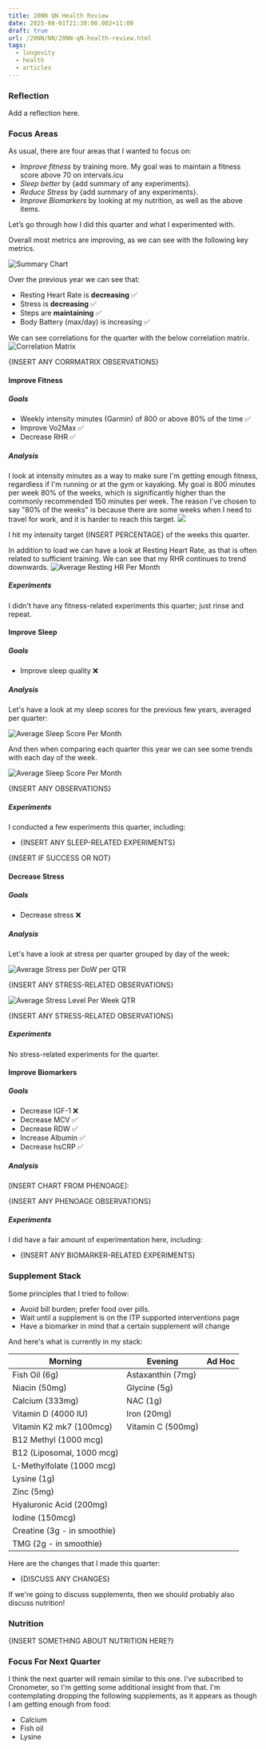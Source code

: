 ```yaml
---
title: 20NN QN Health Review
date: 2025-08-01T21:30:00.002+11:00
draft: true
url: /20NN/NN/20NN-qN-health-review.html
tags:
  - longevity
  - health
  - articles
---
```

  

### Reflection

Add a reflection here.
### Focus Areas

As usual, there are four areas that I wanted to focus on:

- *Improve fitness* by training more. My goal was to maintain a fitness score above 70 on intervals.icu
- *Sleep better* by {add summary of any experiments}.
- *Reduce Stress* by {add summary of any experiments}.
- *Improve Biomarkers* by looking at my nutrition, as well as the above items.

Let’s go through how I did this quarter and what I experimented with.

Overall most metrics are improving, as we can see with the following key metrics.

![Summary Chart](summary.png)

Over the previous year we can see that:

* Resting Heart Rate is **decreasing** ✅
* Stress is **decreasing** ✅
* Steps are **maintaining** ✅
* Body Battery (max/day) is increasing ✅

We can see correlations for the quarter with the below correlation matrix.
  ![Correlation Matrix](correlation_matrix.png)

{INSERT ANY CORRMATRIX OBSERVATIONS}
#### Improve Fitness

##### Goals  

- Weekly intensity minutes (Garmin) of 800 or above 80% of the time ✅
- Improve Vo2Max ✅
- Decrease RHR ✅
##### Analysis

I look at intensity minutes as a way to make sure I'm getting enough fitness, regardless if I'm running or at the gym or kayaking. My goal is 800 minutes per week 80% of the weeks, which is significantly higher than the commonly recommended 150 minutes per week. The reason I've chosen to say "80% of the weeks" is because there are some weeks when I need to travel for work, and it is harder to reach this target.
  ![](weekly_intensity_minutes.png)

I hit my intensity target {INSERT PERCENTAGE} of the weeks this quarter.

In addition to load we can have a look at Resting Heart Rate, as that is often related to sufficient training. We can see that my RHR continues to trend downwards.
  ![Average Resting HR Per Month](average_resting_hr_per_month.png)
##### Experiments

I didn't have any fitness-related experiments this quarter; just rinse and repeat.
#### Improve Sleep
##### Goals
- Improve sleep quality ❌
##### Analysis

Let's have a look at my sleep scores for the previous few years, averaged per quarter:

  ![Average Sleep Score Per Month](average_sleep_score_per_month.png)

And then when comparing each quarter this year we can see some trends with each day of the week.

![Average Sleep Score Per Month](sleep_score_per_day.png)

 {INSERT ANY OBSERVATIONS}
##### Experiments

I conducted a few experiments this quarter, including:

- {INSERT ANY SLEEP-RELATED EXPERIMENTS}

{INSERT IF SUCCESS OR NOT}
#### Decrease Stress

##### Goals
- Decrease stress ❌
##### Analysis
Let's have a look at stress per quarter grouped by day of the week:

![Average Stress per DoW per QTR](stress_level_per_day.png)

{INSERT ANY STRESS-RELATED OBSERVATIONS}
  
![Average Stress Level Per Week QTR](stress_level_per_week.png)

{INSERT ANY STRESS-RELATED OBSERVATIONS}
##### Experiments
No stress-related experiments for the quarter.
#### Improve Biomarkers

##### Goals
- Decrease IGF-1 ❌
- Decrease MCV ✅
- Decrease RDW ✅
- Increase Albumin ✅
- Decrease hsCRP ✅
##### Analysis

[INSERT CHART FROM PHENOAGE]:

{INSERT ANY PHENOAGE OBSERVATIONS}
##### Experiments

I did have a fair amount of experimentation here, including:

- {INSERT ANY BIOMARKER-RELATED EXPERIMENTS}


### Supplement Stack

Some principles that I tried to follow:

- Avoid bill burden; prefer food over pills.
- Wait until a supplement is on the ITP supported interventions page
- Have a biomarker in mind that a certain supplement will change

And here's what is currently in my stack:

| Morning                     | Evening           | Ad Hoc |
| --------------------------- | ----------------- | ------ |
| Fish Oil (6g)               | Astaxanthin (7mg) |        |
| Niacin (50mg)               | Glycine (5g)      |        |
| Calcium (333mg)             | NAC (1g)          |        |
| Vitamin D (4000 IU)         | Iron (20mg)       |        |
| Vitamin K2 mk7 (100mcg)     | Vitamin C (500mg) |        |
| B12 Methyl (1000 mcg)       |                   |        |
| B12 (Liposomal, 1000 mcg)   |                   |        |
| L-Methylfolate  (1000 mcg)  |                   |        |
| Lysine (1g)                 |                   |        |
| Zinc (5mg)                  |                   |        |
| Hyaluronic Acid (200mg)     |                   |        |
| Iodine (150mcg)             |                   |        |
| Creatine (3g - in smoothie) |                   |        |
| TMG (2g - in smoothie)      |                   |        |
Here are the changes that I made this quarter:

* {DISCUSS ANY CHANGES}

If we're going to discuss supplements, then we should probably also discuss nutrition!
### Nutrition

{INSERT SOMETHING ABOUT NUTRITION HERE?}

### Focus For Next Quarter

I think the next quarter will remain similar to this one. I've subscribed to Cronometer, so I'm getting some additional insight from that. I'm contemplating dropping the following supplements, as it appears as though I am getting enough from food:

* Calcium
* Fish oil
* Lysine

